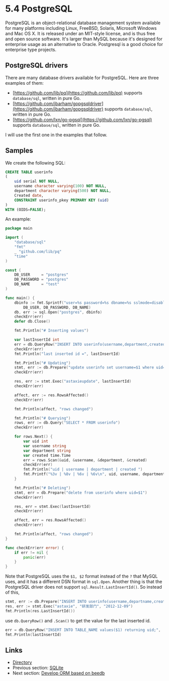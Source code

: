 # 5.4 PostgreSQL

PostgreSQL is an object-relational database management system available for many platforms including Linux, FreeBSD, Solaris, Microsoft Windows and Mac OS X. It is released under an MIT-style license, and is thus free and open source software. It's larger than MySQL because it's designed for enterprise usage as an alternative to Oracle. Postgresql is a good choice for enterprise type projects.

## PostgreSQL drivers

There are many database drivers available for PostgreSQL. Here are three examples of them:

- [https://github.com/lib/pq](https://github.com/lib/pq) supports `database/sql`, written in pure Go.
- [https://github.com/jbarham/gopgsqldriver](https://github.com/jbarham/gopgsqldriver) supports `database/sql`, written in pure Go.
- [https://github.com/lxn/go-pgsql](https://github.com/lxn/go-pgsql) supports `database/sql`, written in pure Go.

I will use the first one in the examples that follow.

## Samples

We create the following SQL:
```sql
CREATE TABLE userinfo
(
    uid serial NOT NULL,
    username character varying(100) NOT NULL,
    department character varying(500) NOT NULL,
    Created date,
    CONSTRAINT userinfo_pkey PRIMARY KEY (uid)
)
WITH (OIDS=FALSE);
```
An example:
```Go
package main

import (
    "database/sql"
    "fmt"
    _ "github.com/lib/pq"
    "time"
)

const (
    DB_USER     = "postgres"
    DB_PASSWORD = "postgres"
    DB_NAME     = "test"
)

func main() {
    dbinfo := fmt.Sprintf("user=%s password=%s dbname=%s sslmode=disable",
        DB_USER, DB_PASSWORD, DB_NAME)
    db, err := sql.Open("postgres", dbinfo)
    checkErr(err)
    defer db.Close()

    fmt.Println("# Inserting values")

    var lastInsertId int
    err = db.QueryRow("INSERT INTO userinfo(username,department,created) VALUES($1,$2,$3) returning uid;", "astaxie", "研发部门", "2012-12-09").Scan(&lastInsertId)
    checkErr(err)
    fmt.Println("last inserted id =", lastInsertId)

    fmt.Println("# Updating")
    stmt, err := db.Prepare("update userinfo set username=$1 where uid=$2")
    checkErr(err)

    res, err := stmt.Exec("astaxieupdate", lastInsertId)
    checkErr(err)

    affect, err := res.RowsAffected()
    checkErr(err)

    fmt.Println(affect, "rows changed")

    fmt.Println("# Querying")
    rows, err := db.Query("SELECT * FROM userinfo")
    checkErr(err)

    for rows.Next() {
        var uid int
        var username string
        var department string
        var created time.Time
        err = rows.Scan(&uid, &username, &department, &created)
        checkErr(err)
        fmt.Println("uid | username | department | created ")
        fmt.Printf("%3v | %8v | %6v | %6v\n", uid, username, department, created)
    }

    fmt.Println("# Deleting")
    stmt, err = db.Prepare("delete from userinfo where uid=$1")
    checkErr(err)

    res, err = stmt.Exec(lastInsertId)
    checkErr(err)

    affect, err = res.RowsAffected()
    checkErr(err)

    fmt.Println(affect, "rows changed")
}

func checkErr(err error) {
    if err != nil {
        panic(err)
    }
}
```
Note that PostgreSQL uses the `$1, $2` format instead of the `?` that MySQL uses, and it has a different DSN format in `sql.Open`.
Another thing is that the PostgreSQL driver does not support `sql.Result.LastInsertId()`.
So instead of this,
```Go
stmt, err := db.Prepare("INSERT INTO userinfo(username,departname,created) VALUES($1,$2,$3);")
res, err := stmt.Exec("astaxie", "研发部门", "2012-12-09")
fmt.Println(res.LastInsertId())
```
use `db.QueryRow()` and `.Scan()` to get the value for the last inserted id.
```Go
err = db.QueryRow("INSERT INTO TABLE_NAME values($1) returning uid;",	VALUE1").Scan(&lastInsertId)
fmt.Println(lastInsertId)
```
## Links

- [Directory](preface.md)
- Previous section: [SQLite](05.3.md)
- Next section: [Develop ORM based on beedb](05.5.md)

